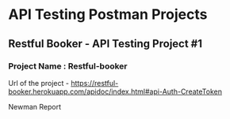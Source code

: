# API Testing Postman Projects

## Restful Booker - API Testing Project #1

### Project Name : Restful-booker

Url of the project - https://restful-booker.herokuapp.com/apidoc/index.html#api-Auth-CreateToken

Newman Report
